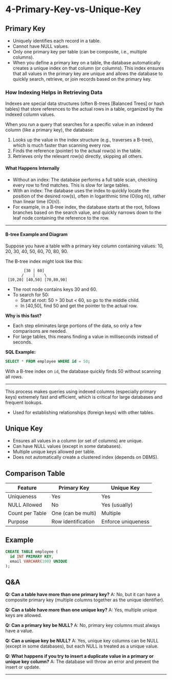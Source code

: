 # 4-Primary-Key-vs-Unique-Key


## Primary Key
- Uniquely identifies each record in a table.
- Cannot have NULL values.
- Only one primary key per table (can be composite, i.e., multiple columns).
- When you define a primary key on a table, the database automatically creates a unique index on that column (or columns). This index ensures that all values in the primary key are unique and allows the database to quickly search, retrieve, or join records based on the primary key.

### How Indexing Helps in Retrieving Data

Indexes are special data structures (often B-trees [Balanced Trees] or hash tables) that store references to the actual rows in a table, organized by the indexed column values.

When you run a query that searches for a specific value in an indexed column (like a primary key), the database:
1. Looks up the value in the index structure (e.g., traverses a B-tree), which is much faster than scanning every row.
2. Finds the reference (pointer) to the actual row(s) in the table.
3. Retrieves only the relevant row(s) directly, skipping all others.


#### What Happens Internally
- Without an index: The database performs a full table scan, checking every row to find matches. This is slow for large tables.
- With an index: The database uses the index to quickly locate the position of the desired row(s), often in logarithmic time (O(log n)), rather than linear time (O(n)).
- For example, in a B-tree index, the database starts at the root, follows branches based on the search value, and quickly narrows down to the leaf node containing the reference to the row.

---
#### B-tree Example and Diagram

Suppose you have a table with a primary key column containing values: 10, 20, 30, 40, 50, 60, 70, 80, 90.

The B-tree index might look like this:

```text
        [30 | 60]
       /    |    \
 [10,20] [40,50] [70,80,90]
```

- The root node contains keys 30 and 60.
- To search for 50:
  - Start at root: 50 > 30 but < 60, so go to the middle child.
  - In [40,50], find 50 and get the pointer to the actual row.

**Why is this fast?**
- Each step eliminates large portions of the data, so only a few comparisons are needed.
- For large tables, this means finding a value in milliseconds instead of seconds.

**SQL Example:**
```sql
SELECT * FROM employee WHERE id = 50;
```
With a B-tree index on `id`, the database quickly finds 50 without scanning all rows.

---
This process makes queries using indexed columns (especially primary keys) extremely fast and efficient, which is critical for large databases and frequent lookups.
- Used for establishing relationships (foreign keys) with other tables.


## Unique Key
- Ensures all values in a column (or set of columns) are unique.
- Can have NULL values (except in some databases).
- Multiple unique keys allowed per table.
- Does not automatically create a clustered index (depends on DBMS).

## Comparison Table
| Feature         | Primary Key         | Unique Key           |
|-----------------|--------------------|----------------------|
| Uniqueness      | Yes                | Yes                  |
| NULL Allowed    | No                 | Yes (usually)        |
| Count per Table | One (can be multi) | Multiple             |
| Purpose         | Row identification | Enforce uniqueness   |

## Example
```sql
CREATE TABLE employee (
  id INT PRIMARY KEY,
  email VARCHAR(100) UNIQUE
);
```


## Q&A
**Q: Can a table have more than one primary key?**
A: No, but it can have a composite primary key (multiple columns together as the unique identifier).

**Q: Can a table have more than one unique key?**
A: Yes, multiple unique keys are allowed.

**Q: Can a primary key be NULL?**
A: No, primary key columns must always have a value.

**Q: Can a unique key be NULL?**
A: Yes, unique key columns can be NULL (except in some databases), but each NULL is treated as a unique value.

**Q: What happens if you try to insert a duplicate value in a primary or unique key column?**
A: The database will throw an error and prevent the insert or update.

---
